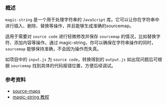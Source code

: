 ### 概述

`magic-string` 是一个用于处理字符串的 `JavaScript` 库。它可以让你在字符串中进行插入、删除、替换等操作，并且能够生成准确的sourcemap。

适用于需要对 `source code` 进行轻微修改并保存 `sourcemap` 的情况，比如替换字符、添加内容等操作。通过 magic-string，你可以确保在字符串操作的同时，`sourcemap` 能够保持准确，不会因为操作而失真。

如项目中的 `input.js` 为 `source code`，转换得到的 `output.js` 如出现问题后可根据 `sourcemap` 找到具体的代码报错位置，方便后续调试。

### 参考资料

- [source-maps](https://web.dev/articles/source-maps?hl=zh-cn)
- [magic-string 教程](https://inspirnathan.com/posts/27-how-to-use-the-magic-string-library)
